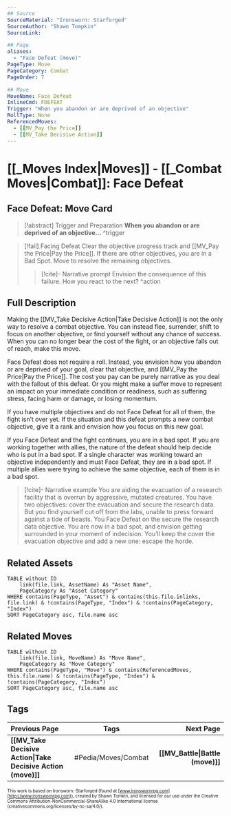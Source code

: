 ```yaml
---
## Source
SourceMaterial: "Ironsworn: Starforged"
SourceAuthor: "Shawn Tompkin"
SourceLink: 

## Page
aliases:
  - "Face Defeat (move)"
PageType: Move
PageCategory: Combat
PageOrder: 7

## Move
MoveName: Face Defeat
InlineCmd: FDEFEAT
Trigger: "When you abandon or are deprived of an objective"
RollType: None
ReferencedMoves: 
  - [[MV_Pay the Price]]
  - [[MV_Take Decisive Action]]
---
```

# [[_Moves Index|Moves]] - [[_Combat Moves|Combat]]: Face Defeat
## Face Defeat: Move Card
>[!abstract]  Trigger and Preparation
>**When you abandon or are deprived of an objective...** ^trigger

> [!fail] Facing Defeat
> Clear the objective progress track and [[MV_Pay the Price|Pay the Price]].
> If there are other objectives, you are in a Bad Spot. Move to resolve the remaining objectives.
> > [!cite]- Narrative prompt
> > Envision the consequence of this failure.  How you react to the next? ^action

## Full Description
Making the [[MV_Take Decisive Action|Take Decisive Action]] is not the only way to resolve a combat objective. You can instead flee, surrender, shift to focus on another objective, or find yourself without any chance of success. When you can no longer bear the cost of the fight, or an objective falls out of reach, make this move. 

Face Defeat does not require a roll. Instead, you envision how you abandon or are deprived of your goal, clear that objective, and [[MV_Pay the Price|Pay the Price]]. The cost you pay can be purely narrative as you deal with the fallout of this defeat. Or you might make a suffer move to represent an impact on your immediate condition or readiness, such as suffering stress, facing harm or damage, or losing momentum. 

If you have multiple objectives and do not Face Defeat for all of them, the fight isn’t over yet. If the situation and this defeat prompts a new combat objective, give it a rank and envision how you focus on this new goal. 

If you Face Defeat and the fight continues, you are in a bad spot. If you are working together with allies, the nature of the defeat should help decide who is put in a bad spot. If a single character was working toward an objective independently and must Face Defeat, they are in a bad spot. If multiple allies were trying to achieve the same objective, each of them is in a bad spot.

> [!cite]- Narrative example
> You are aiding the evacuation of a research facility that is overrun by aggressive, mutated creatures. You have two objectives: cover the evacuation and secure the research data. But you find yourself cut off from the labs, unable to press forward against a tide of beasts. You Face Defeat on the secure the research data objective. You are now in a bad spot, and envision getting surrounded in your moment of indecision. You’ll keep the cover the evacuation objective and add a new one: escape the horde.

## Related Assets
```dataview
TABLE without ID
	link(file.link, AssetName) As "Asset Name",
	PageCategory As "Asset Category"
WHERE contains(PageType, "Asset") & contains(this.file.inlinks, file.link) & !contains(PageType, "Index") & !contains(PageCategory, "Index")
SORT PageCategory asc, file.name asc
```

## Related Moves
```dataview
TABLE without ID
	link(file.link, MoveName) As "Move Name",
	PageCategory As "Move Category"
WHERE contains(PageType, "Move") & contains(ReferencedMoves, this.file.name) & !contains(PageType, "Index") & !contains(PageCategory, "Index")
SORT PageCategory asc, file.name asc
```

## Tags
| Previous Page | Tags | Next Page |
|:--- |:---:| ---:|
| **[[MV_Take Decisive Action\|Take Decisive Action (move)]]** | #Pedia/Moves/Combat | **[[MV_Battle\|Battle (move)]]** |

<font size=-2>This work is based on Ironsworn: Starforged (found at [www.ironswornrpg.com](http://www.ironswornrpg.com)), created by Shawn Tomkin, and licensed for our use under the Creative Commons Attribution-NonCommercial-ShareAlike 4.0 International license  (creativecommons.org/licenses/by-nc-sa/4.0/).</font>